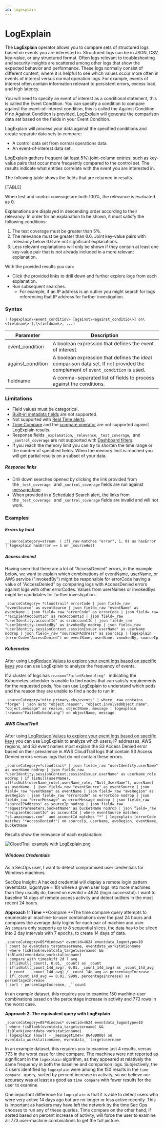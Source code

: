 ```yaml
---
id: logexplain
---
```


# LogExplain

The **LogExplain** operator allows you to compare sets
of structured logs based on events you are interested in. Structured logs
can be in JSON, CSV, key-value, or any structured format. Often logs
relevant to troubleshooting and security insights are scattered among
other logs that show the expected behavior and performance. These logs
normally consist of different content, where it is helpful to see which
values occur more often in events of interest versus normal operation
logs. For example, events of interest often contain information relevant
to persistent errors, excess load, and high latency.

You will need to specify an event of interest as a conditional statement,
this is called the Event Condition. You can specify a condition to
compare against the event-of-interest condition, this is called the
Against Condition. If no Against Condition is provided, LogExplain will
generate the comparison data set based on the fields in your Event
Condition.

LogExplain will process your data against the specified conditions and
create separate data sets to compare:

* A control data set from normal operations data.
* An event-of-interest data set.

LogExplain gathers frequent (at least 5%) joint-column entries, such as
key-value pairs that occur more frequently compared to the control
set. The results indicate what entities correlate with the event you are
interested in.

The following table shows the fields that are returned in results.

[TABLE]

When test and control coverage are both 100%, the relevance is evaluated
as 0.

Explanations are displayed in descending order according to their
relevancy. In order for an explanation to be shown, it must satisfy the
following conditions:

1.  The test coverage must be greater than 5%.
2.  The relevance must be greater than 0.6. Joint key-value pairs with
    relevancy below 0.6 are not significant explanations.
3.  Less relevant explanations will only be shown if they contain at
    least one key-value pair that is not already included in a more
    relevant explanation.

With the provided results you can:

* Click the provided links to drill down and further explore
    logs from each explanation.
* Run subsequent searches.
    * For example, if an IP address is an outlier you might search for
        logs referencing that IP address for further investigation.

### Syntax

`| logexplain\<event_conditio\> [against\<against_conditio\>] on\<fieldnam\> [,\<fieldnam\>, ...] `

| Parameter         | Description                                                                                                                   |
|-------------------|-------------------------------------------------------------------------------------------------------------------------------|
| event_condition   | A boolean expression that defines the event of interest.                                                                      |
| against_condition | A boolean expression that defines the ideal comparison data set. If not provided the complement of `event_condition` is used. |
| fieldname         | A comma-separated list of fields to process against the conditions.                                                           |

### Limitations

* Field values must be categorical.
* [Built-in metadata
    fields](../Get-Started-with-Search/Search-Basics/Built-in-Metadata.md "Built-in Metadata")
    are not supported.
* Not supported with [Real Time
    alerts](../../Visualizations-and-Alerts/Alerts/Scheduled-Searches/Create_a_Real_Time_Alert.md "Create a Real Time Alert").
* [Time Compare](../Time-Compare.md "Time Compare") and the [compare
    operator](../Search-Query-Language/Search-Operators/Compare.md "Compare")
    are not supported against LogExplain results.
* Response fields `_explanation`, `_relevance`, `_test_coverage`,  and
    `_control_coverage` are not supported with [Dashboard
    filters](../../Visualizations-and-Alerts/Dashboards/Use-Time-Ranges-and-Filters/05Use-Filters-in-Dashboards.md "Use Filters in Dashboards").
* If you reach the memory limit you can try to shorten the time range
    or the number of specified fields. When the memory limit is
    reached you will get partial results on a subset of your data.

##### Response links

* Drill down searches opened by clicking the link provided from
    the `_test_coverage ` and `_control_coverage` fields are run against
    [message
    time](../Get-Started-with-Search/Search-Basics/Built-in-Metadata.md "Built-in Metadata").
* When provided in a Scheduled Search alert, the links from
    the `_test_coverage ` and `_control_coverage` fields are invalid and
    will not work.

### Examples

##### Errors by host

`__sourceCategory=stream  | if(_raw matches "error", 1, 0) as hasError | logexplain hasError == 1 on _sourceHost`

##### Access denied

Having seen that there are a lot of "AccessDenied" errors, in the
example below, we want to explain which combinations of eventName,
userName, or AWS service ("invokedBy") might be responsible for
errorCode having a value of "AccessDenied" by comparing logs with
AccessDenied errors against logs with other errorCodes. Values from
userNames or invokedBys might be candidates for further investigation. 

`_sourceCategory= *cloudtrail* errorCode | json field=_raw "eventSource" as eventSource | json field=_raw "eventName" as eventName | json field=_raw "errorCode" as errorCode | json field=_raw "recipientAccountId" as recAccountId | json field=_raw "userIdentity.accountId" as srcAccountId | json field=_raw "userIdentity.invokedBy" as invokedBy nodrop | json field=_raw "userIdentity.sessionContext.sessionIssuer.userName" as userName nodrop | json field=_raw "sourceIPAddress" as sourceIp | logexplain (errorCode="AccessDenied") on eventName, userName, invokedBy, sourceIp`

##### Kubernetes

After using [LogReduce Values to explore your event logs based on
specific keys](LogReduce_Values.md "LogReduce Values") you can use
LogExplain to analyze the frequency of events.

If a cluster of logs has `reason="FailedScheduling" ` indicating the
Kubernetes scheduler is unable to find nodes that can satisfy
requirements for the requested pods; You can use LogExplain to
understand which pods and the reason they are unable to find a node to
run in.

`_sourceCategory="nite-primary-eks/events" | where _raw contains "forge" | json auto "object.reason", "object.involvedObject.name", "object.message" as reason, objectName, message | logexplain (reason="FailedScheduling") on objectName, message`

##### AWS CloudTrail

After using [LogReduce Values to explore your event logs based on
specific keys](LogReduce_Values.md "LogReduce Values") you can use
LogExplain to analyze which users, IP addresses, AWS regions, and S3
event names most explain the S3 Access Denied error based on their
prevalence in AWS CloudTrail logs that contain S3 Access Denied errors
versus logs that do not contain these errors.

`_sourceCategory=*cloudtrail* | json field=_raw "userIdentity.userName" as userName nodrop | json field=_raw "userIdentity.sessionContext.sessionIssuer.userName" as userName_role nodrop | if (isNull(userName), if(!isNull(userName_role),userName_role, "Null_UserName"), userName) as userName  | json field=_raw "eventSource" as eventSource | json field=_raw "eventName" as eventName | json field=_raw "awsRegion" as awsRegion | json field=_raw "errorCode" as errorCode nodrop | json field=_raw "errorMessage" as errorMessage nodrop | json field=_raw "sourceIPAddress" as sourceIp nodrop | json field=_raw "requestParameters.bucketName" as bucketName nodrop | json field=_raw "recipientAccountId" as accountId | where eventSource matches "s3.amazonaws.com"  and accountId matches "*" | logexplain (errorCode matches "*AccessDenied*") on sourceIp, userName, awsRegion, eventName, bucketName`

Results show the relevance of each explanation:

![CloudTrail example with
LogExplain.png](../static/img/Behavior_Insights/LogExplain/CloudTrail-example-with-LogExplain.png)

##### Windows Credentials

As a SecOps user, I want to detect compromised user credentials for
Windows machines. 

SecOps Insight: A hacked credential will display a remote login pattern
(eventdata_logontype = 10) where a given user logs into more machines
than they usually do, based on eventid = 4624 (login successful). I
want to baseline 14 days of remote access activity and detect outliers
in the most recent 24 hours.

**Approach 1: Time** **Compare **The time compare query attempts to
enumerate all machine-to-user combinations over the past 24 hours and
compares the average daily logins for each pair of machine and user.
As `compare` only supports up to 8 sequential slices, the data has to be
sliced into 2 day intervals with 7 epochs, to create 14 days of data.

`_sourceCategory=OS*Windows* eventid=4624 eventdata_logontype=10`  
`| count by eventdata_targetusername, eventdata_workstationname`  
`| where !isBlank(eventdata_targetusername) && !isBlank(eventdata_workstationname)`  
`| compare with timeshift 2d 7 avg`  
`| if(isNull(_count), 0.01, _count) as _count`  
`| if(isNull(_count_14d_avg), 0.01, _count_14d_avg) as _count_14d_avg`  
`| (_count - _count_14d_avg) / _count_14d_avg as percentageIncrease`  
`| if(_count_14d_avg == 0.01, 9999, percentageIncrease) as percentageIncrease`  
`| sort - percentageIncrease, _``count`

In an example dataset, this requires you to examine 150 machine-user
combinations based on the percentage increase in activity and 773 rows
in the worst case.

**Approach 2: The equivalent query with LogExplain**

`_sourceCategory=OS*Windows* eventid=4624 eventdata_logontype=10`  
`| where !isBlank(eventdata_targetusername) && !isBlank(eventdata_workstationname)`  
`| logexplain (now() - _messagetime\< 86400000) on eventdata_workstationname, eventdata_``targetusername`

In an example dataset, this requires you to examine just 4 results,
versus 773 in the worst case for time compare. The machines were not
reported as significant in the `logexplain` algorithm, as they appeared
at relatively the same frequency in both the baseline and comparison
logs. Subjectively, the 4 users identified by `logexplain` were among
the 150 results in the `time compare ` query, sorted by percent increase
in activity, so we believe our accuracy was at least as good
as `time compare` with fewer results for the user to examine.

One important difference for `logexplain` is that it is able to detect
users who were very active 14 days ago but are no longer or less active
recently. This is important as hackers may have left the network by the
time Sec Ops chooses to run any of these queries. Time compare on the
other hand, if sorted based on percent increase of activity, will force
the user to examine all 773 user-machine combinations to get the full
picture.
